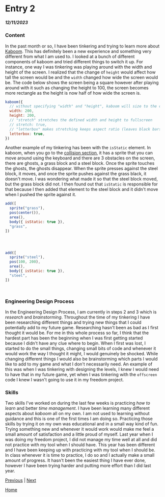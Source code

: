 # Entry 2
##### 12/11/2023




### Content
In the past month or so, I have been tinkering and trying to learn more about [Kaboom](https://kaboomjs.com/). This has definitely been a new experience and something very different from what I am used to. I looked at a bunch of different components of kaboom and tried different things to switch it up. For instance, one way I was tinkering was playing around with the width and height of the screen. I realized that the change of `height` would affect how tall the screen would be and the `width` changed how wide the screen would be. The code below shows the screen being a square however after playing around with it such as changing the height to 100, the screen becomes more rectangle as the height is now half of how wide the screen is.




```js
kaboom({
  // without specifying "width" and "height", kaboom will size to the container (document.body by default)
  width: 200,
  height: 200,
  // "stretch" stretches the defined width and height to fullscreen
  // stretch: true,
  // "letterbox" makes stretching keeps aspect ratio (leaves black bars on empty spaces), have no effect without "stretch"
  letterbox: true,
})
```
Another example of my tinkering has been with the `isStatic` element. In kaboom, when you go to the [collision section](https://kaboomjs.com/play?example=collision), it has a sprite that you can move around using the keyboard and there are 3 obstacles on the screen, there are ghosts, a grass block and a steel block. Once the sprite touches the ghosts, the ghosts disappear. When the sprite presses against the steel block, it moves, and once the sprite pushes against the grass black, it doesn't move. I was wondering what made it so that the steel block moved, but the grass block did not. I then found out that `isStatic` is responsible for that because I then added that element to the steel block and it didn't move when I pushed the sprite against it.








```js
add([
  sprite("grass"),
  pos(center()),
  area(),
  body({ isStatic: true }),
  "grass",
])




add([
  sprite("steel"),
  pos(100, 200),
  area(),
  body({ isStatic: true }),
  "steel",
])




```




### Engineering Design Process
In the Engineering Design Process, I am currently in steps 2 and 3 which is *research* and *brainstorming*. Throughout the time of my tinkering I have been researching different things and trying new things that I could potentially add to my future game. Researching hasn't been as bad as I first thought it would be. For me in this whole process so far, I think that the hardest part has been the beginning when I was first getting started because I didn't have any clue where to begin. When I first was lost, I started to do the small things, changing small bits of code and whenever it would work the way I thought it might, I would genuinely be shocked. While changing different things I would also be brainstorming which parts I would like to add to my game and what I don't necessarily need. An example of this was when I was tinkering with designing the levels, I knew I would need to have that in my future game, yet when I was tinkering with the `offscreen` code I knew I wasn't going to use it in my freedom project.








### Skills
Two skills I've worked on during the last few weeks is practicing *how to learn* and better *time management*. I have been learning many different aspects about *kaboom* all on my own. I am not used to learning without guidance and this is one of the first times I am doing so. Practicing those skills by trying it on my own was educational and in a small way kind of fun. Trying something new and whenever it would work would make me feel a small amount of satisfaction and a little proud of myself. Last year when I was doing my freedom project, I did not manage my time well at all and did not practice with my tool when I should have. This year has been different and I have been keeping up with practicing with my tool when I should be. In class whenever it is time to practice, I do so and I actually make a small amount of progress. It hasn't been the easiest thing I have ever done, however I have been trying harder and putting more effort than I did last year.












[Previous](entry01.md) | [Next](entry03.md)




[Home](../README.md)









